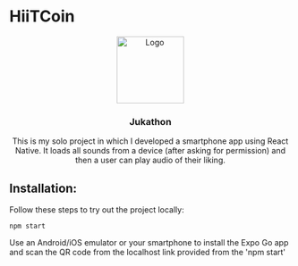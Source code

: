 # HiiTCoin

<p align="center">
    <img src="https://github.com/HIITCoin/HiiTCoin/blob/main/assets/logo.png?raw=true" alt="Logo" width="120" height="120">

  <h3 align="center">Jukathon</h3>

  <p align="center">
    This is my solo project in which I developed a smartphone app using React Native. It loads all sounds from a device (after asking for permission) and then a user can play audio of their liking.
    <br />

## Installation:

Follow these steps to try out the project locally:

```
npm start
```
Use an Android/iOS emulator or your smartphone to install the Expo Go app and scan the QR code from the localhost link provided from the 'npm start'
